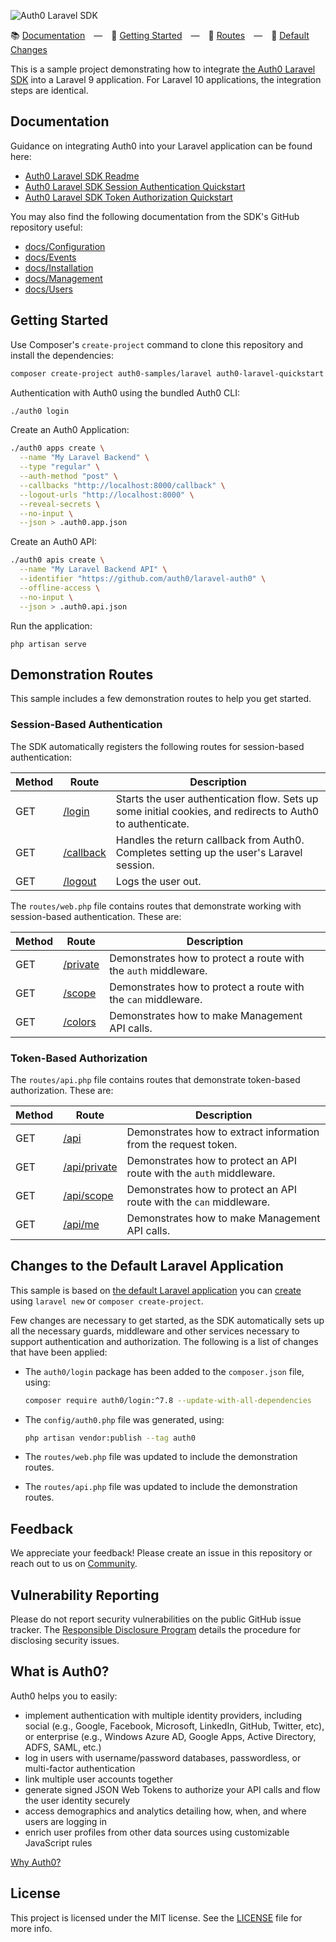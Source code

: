 ![Auth0 Laravel SDK](https://cdn.auth0.com/website/sdks/banners/laravel-auth0-banner.png)

:books: [Documentation](#documentation) — :rocket: [Getting Started](#getting-started) — :round_pushpin: [Routes](#demonstration-routes) — :wrench: [Default Changes](#changes-to-the-default-laravel-application)

This is a sample project demonstrating how to integrate [the Auth0 Laravel SDK](https://github.com/auth0/laravel-auth0) into a Laravel 9 application. For Laravel 10 applications, the integration steps are identical.

## Documentation

Guidance on integrating Auth0 into your Laravel application can be found here:

-   [Auth0 Laravel SDK Readme](https://github.com/auth0/laravel-auth0/blob/master/README.md)
-   [Auth0 Laravel SDK Session Authentication Quickstart](https://auth0.com/docs/quickstart/webapp/laravel)
-   [Auth0 Laravel SDK Token Authorization Quickstart](https://auth0.com/docs/quickstart/backend/laravel)

You may also find the following documentation from the SDK's GitHub repository useful:

- [docs/Configuration](https://github.com/auth0/laravel-auth0/blob/master/docs/Configuration.md)
- [docs/Events](https://github.com/auth0/laravel-auth0/blob/master/docs/Events.md)
- [docs/Installation](https://github.com/auth0/laravel-auth0/blob/master/docs/Installation.md)
- [docs/Management](https://github.com/auth0/laravel-auth0/blob/master/docs/Management.md)
- [docs/Users](https://github.com/auth0/laravel-auth0/blob/master/docs/Users.md)

## Getting Started

Use Composer's `create-project` command to clone this repository and install the dependencies:

```bash
composer create-project auth0-samples/laravel auth0-laravel-quickstart && cd auth0-laravel-quickstart
```

Authentication with Auth0 using the bundled Auth0 CLI:

```bash
./auth0 login
```

Create an Auth0 Application:

```bash
./auth0 apps create \
  --name "My Laravel Backend" \
  --type "regular" \
  --auth-method "post" \
  --callbacks "http://localhost:8000/callback" \
  --logout-urls "http://localhost:8000" \
  --reveal-secrets \
  --no-input \
  --json > .auth0.app.json
```

Create an Auth0 API:

```bash
./auth0 apis create \
  --name "My Laravel Backend API" \
  --identifier "https://github.com/auth0/laravel-auth0" \
  --offline-access \
  --no-input \
  --json > .auth0.api.json
```

Run the application:

```
php artisan serve
```

## Demonstration Routes

This sample includes a few demonstration routes to help you get started.

### Session-Based Authentication

The SDK automatically registers the following routes for session-based authentication:

| Method | Route                                        | Description                                                                                                |
| ------ | -------------------------------------------- | ---------------------------------------------------------------------------------------------------------- |
| GET    | [/login](https://localhost:8000/login)       | Starts the user authentication flow. Sets up some initial cookies, and redirects to Auth0 to authenticate. |
| GET    | [/callback](https://localhost:8000/callback) | Handles the return callback from Auth0. Completes setting up the user's Laravel session.                   |
| GET    | [/logout](https://localhost:8000/logout)     | Logs the user out.                                                                                         |

The `routes/web.php` file contains routes that demonstrate working with session-based authentication. These are:

| Method | Route                                      | Description                                                     |
| ------ | ------------------------------------------ | --------------------------------------------------------------- |
| GET    | [/private](https://localhost:8000/private) | Demonstrates how to protect a route with the `auth` middleware. |
| GET    | [/scope](https://localhost:8000/scope)     | Demonstrates how to protect a route with the `can` middleware.  |
| GET    | [/colors](https://localhost:8000/colors)   | Demonstrates how to make Management API calls.                  |

### Token-Based Authorization

The `routes/api.php` file contains routes that demonstrate token-based authorization. These are:

| Method | Route                                              | Description                                                          |
| ------ | -------------------------------------------------- | -------------------------------------------------------------------- |
| GET    | [/api](https://localhost:8000/api)                 | Demonstrates how to extract information from the request token.      |
| GET    | [/api/private](https://localhost:8000/api/private) | Demonstrates how to protect an API route with the `auth` middleware. |
| GET    | [/api/scope](https://localhost:8000/api/scope)     | Demonstrates how to protect an API route with the `can` middleware.  |
| GET    | [/api/me](https://localhost:8000/api/me)           | Demonstrates how to make Management API calls.                       |

## Changes to the Default Laravel Application

This sample is based on [the default Laravel application](https://github.com/laravel/laravel) you can [create](https://laravel.com/docs/9.x/installation#your-first-laravel-project) using `laravel new` or `composer create-project`.

Few changes are necessary to get started, as the SDK automatically sets up all the necessary guards, middleware and other services necessary to support authentication and authorization. The following is a list of changes that have been applied:

-   The `auth0/login` package has been added to the `composer.json` file, using:

    ```bash
    composer require auth0/login:^7.8 --update-with-all-dependencies
    ```

-   The `config/auth0.php` file was generated, using:

    ```bash
    php artisan vendor:publish --tag auth0
    ```

-   The `routes/web.php` file was updated to include the demonstration routes.
-   The `routes/api.php` file was updated to include the demonstration routes.

## Feedback

We appreciate your feedback! Please create an issue in this repository or reach out to us on [Community](https://community.auth0.com/).

## Vulnerability Reporting

Please do not report security vulnerabilities on the public GitHub issue tracker. The [Responsible Disclosure Program](https://auth0.com/whitehat) details the procedure for disclosing security issues.

## What is Auth0?

Auth0 helps you to easily:

- implement authentication with multiple identity providers, including social (e.g., Google, Facebook, Microsoft, LinkedIn, GitHub, Twitter, etc), or enterprise (e.g., Windows Azure AD, Google Apps, Active Directory, ADFS, SAML, etc.)
- log in users with username/password databases, passwordless, or multi-factor authentication
- link multiple user accounts together
- generate signed JSON Web Tokens to authorize your API calls and flow the user identity securely
- access demographics and analytics detailing how, when, and where users are logging in
- enrich user profiles from other data sources using customizable JavaScript rules

[Why Auth0?](https://auth0.com/why-auth0)

## License

This project is licensed under the MIT license. See the [LICENSE](./LICENSE) file for more info.
